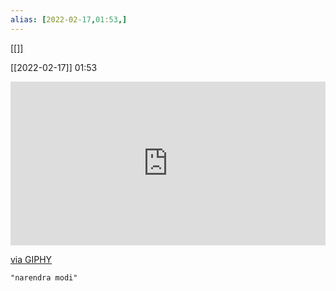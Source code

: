 ```yaml
---
alias: [2022-02-17,01:53,]
---
```

[[]]

[[2022-02-17]] 01:53
<div style="width:100%;height:0;padding-bottom:52%;position:relative;"><iframe src="https://giphy.com/embed/JQLxN7FAjS5VCudpcx" width="100%" height="100%" style="position:absolute" frameBorder="0" class="giphy-embed" allowFullScreen></iframe></div><p><a href="https://giphy.com/gifs/modi-narendra-sarkar-JQLxN7FAjS5VCudpcx">via GIPHY</a></p>

```query
"narendra modi"
```